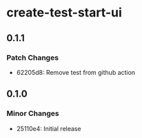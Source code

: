 # create-test-start-ui

## 0.1.1

### Patch Changes

- 62205d8: Remove test from github action

## 0.1.0

### Minor Changes

- 25110e4: Initial release
